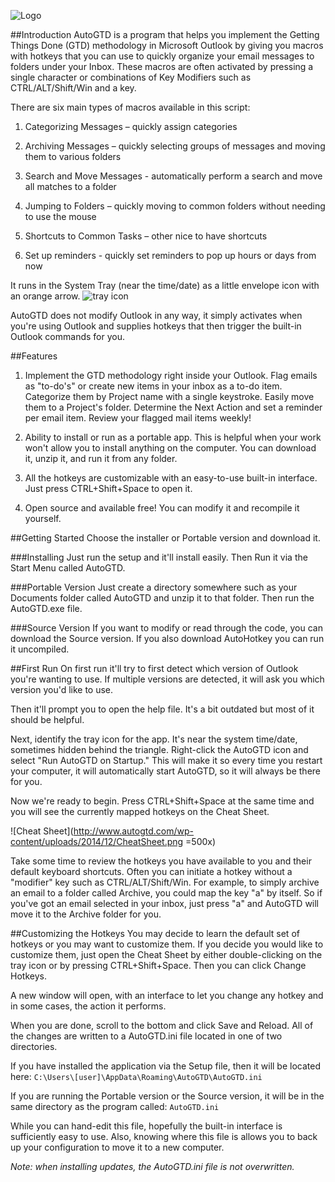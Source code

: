 ![Logo](http://www.autogtd.com/wp-content/uploads/2014/12/logo1.png)##IntroductionAutoGTD is a program that helps you implement the Getting Things Done (GTD) methodology in Microsoft Outlook by giving you macros with hotkeys that you can use to quickly organize your email messages to folders under your Inbox. These macros are often activated by pressing a single character or combinations of Key Modifiers such as CTRL/ALT/Shift/Win and a key. There are six main types of macros available in this script: 1. Categorizing Messages – quickly assign categories 2. Archiving Messages – quickly selecting groups of messages and moving them to various folders 3. Search and Move Messages - automatically perform a search and move all matches to a folder4. Jumping to Folders – quickly moving to common folders without needing to use the mouse 5. Shortcuts to Common Tasks – other nice to have shortcuts 6. Set up reminders - quickly set reminders to pop up hours or days from nowIt runs in the System Tray (near the time/date) as a little envelope icon with an orange arrow. ![tray icon](http://www.autogtd.com/wp-content/uploads/2016/09/AutoGTD_16x16.png)AutoGTD does not modify Outlook in any way, it simply activates when you're using Outlook and supplies hotkeys that then trigger the built-in Outlook commands for you.##Features1. Implement the GTD methodology right inside your Outlook.  Flag emails as "to-do's" or create new items in your inbox as a to-do item. Categorize them by Project name with a single keystroke.  Easily move them to a Project's folder. Determine the Next Action and set a reminder per email item. Review your flagged mail items weekly!2. Ability to install or run as a portable app.  This is helpful when your work won't allow you to install anything on the computer.  You can download it, unzip it, and run it from any folder.3. All the hotkeys are customizable with an easy-to-use built-in interface.  Just press CTRL+Shift+Space to open it.4. Open source and available free!  You can modify it and recompile it yourself.##Getting StartedChoose the installer or Portable version and download it.###Installing Just run the setup and it'll install easily.  Then Run it via the Start Menu called AutoGTD.###Portable VersionJust create a directory somewhere such as your Documents folder called AutoGTD and unzip it to that folder.  Then run the AutoGTD.exe file.###Source VersionIf you want to modify or read through the code, you can download the Source version. If you also download AutoHotkey you can run it uncompiled. ##First RunOn first run it'll try to first detect which version of Outlook you're wanting to use.  If multiple versions are detected, it will ask you which version you'd like to use.Then it'll prompt you to open the help file.  It's a bit outdated but most of it should be helpful.Next, identify the tray icon for the app.  It's near the system time/date, sometimes hidden behind the triangle.  Right-click the AutoGTD icon and select "Run AutoGTD on Startup."  This will make it so every time you restart your computer, it will automatically start AutoGTD, so it will always be there for you.Now we're ready to begin.  Press CTRL+Shift+Space at the same time and you will see the currently mapped hotkeys on the Cheat Sheet.![Cheat Sheet](http://www.autogtd.com/wp-content/uploads/2014/12/CheatSheet.png =500x)Take some time to review the hotkeys you have available to you and their default keyboard shortcuts.  Often you can initiate a hotkey without a "modifier" key such as CTRL/ALT/Shift/Win.  For example, to simply archive an email to a folder called Archive, you could map the key "a" by itself.  So if you've got an email selected in your inbox, just press "a" and AutoGTD will move it to the Archive folder for you.##Customizing the HotkeysYou may decide to learn the default set of hotkeys or you may want to customize them.  If you decide you would like to customize them, just open the Cheat Sheet by either double-clicking on the tray icon or by pressing CTRL+Shift+Space.  Then you can click Change Hotkeys.A new window will open, with an interface to let you change any hotkey and in some cases, the action it performs.When you are done, scroll to the bottom and click Save and Reload.  All of the changes are written to a AutoGTD.ini file located in one of two directories.If you have installed the application via the Setup file, then it will be located here:`C:\Users\[user]\AppData\Roaming\AutoGTD\AutoGTD.ini`If you are running the Portable version or the Source version, it will be in the same directory as the program called: `AutoGTD.ini`While you can hand-edit this file, hopefully the built-in interface is sufficiently easy to use.  Also, knowing where this file is allows you to back up your configuration to move it to a new computer.*Note: when installing updates, the AutoGTD.ini file is not overwritten.*